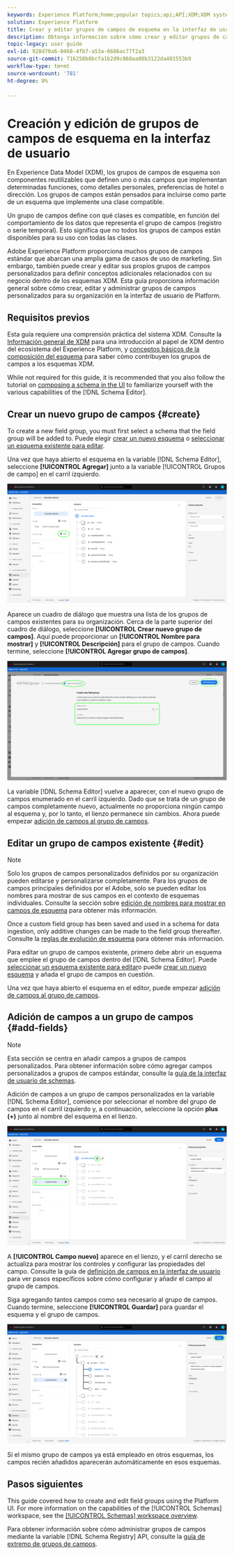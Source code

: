 ```yaml
---
keywords: Experience Platform;home;popular topics;api;API;XDM;XDM system;experience data model;data model;ui;workspace;field group;field groups;
solution: Experience Platform
title: Crear y editar grupos de campos de esquema en la interfaz de usuario
description: Obtenga información sobre cómo crear y editar grupos de campos de esquema en la interfaz de usuario del Experience Platform.
topic-legacy: user guide
exl-id: 928d70a6-0468-4fb7-a53a-6686ac77f2a3
source-git-commit: 716250b8bcfa1b2d9c868aa80b3122da401553b9
workflow-type: tm+mt
source-wordcount: '781'
ht-degree: 0%

---
```


# Creación y edición de grupos de campos de esquema en la interfaz de usuario

En Experience Data Model (XDM), los grupos de campos de esquema son componentes reutilizables que definen uno o más campos que implementan determinadas funciones, como detalles personales, preferencias de hotel o dirección. Los grupos de campos están pensados para incluirse como parte de un esquema que implemente una clase compatible.

Un grupo de campos define con qué clases es compatible, en función del comportamiento de los datos que representa el grupo de campos (registro o serie temporal). Esto significa que no todos los grupos de campos están disponibles para su uso con todas las clases.

Adobe Experience Platform proporciona muchos grupos de campos estándar que abarcan una amplia gama de casos de uso de marketing. Sin embargo, también puede crear y editar sus propios grupos de campos personalizados para definir conceptos adicionales relacionados con su negocio dentro de los esquemas XDM. Esta guía proporciona información general sobre cómo crear, editar y administrar grupos de campos personalizados para su organización en la interfaz de usuario de Platform.

## Requisitos previos

Esta guía requiere una comprensión práctica del sistema XDM. Consulte la [Información general de XDM](../../home.md) para una introducción al papel de XDM dentro del ecosistema del Experience Platform, y [conceptos básicos de la composición del esquema](../../schema/composition.md) para saber cómo contribuyen los grupos de campos a los esquemas XDM.

While not required for this guide, it is recommended that you also follow the tutorial on [composing a schema in the UI](../../tutorials/create-schema-ui.md) to familiarize yourself with the various capabilities of the [!DNL Schema Editor].

## Crear un nuevo grupo de campos {#create}

To create a new field group, you must first select a schema that the field group will be added to. Puede elegir [crear un nuevo esquema](./schemas.md#create) o [seleccionar un esquema existente para editar](./schemas.md#edit).

Una vez que haya abierto el esquema en la variable [!DNL Schema Editor], seleccione **[!UICONTROL Agregar]** junto a la variable [!UICONTROL Grupos de campo] en el carril izquierdo.

![](../../images/ui/resources/field-groups/add-field-group.png)

Aparece un cuadro de diálogo que muestra una lista de los grupos de campos existentes para su organización. Cerca de la parte superior del cuadro de diálogo, seleccione **[!UICONTROL Crear nuevo grupo de campos]**. Aquí puede proporcionar un **[!UICONTROL Nombre para mostrar]** y **[!UICONTROL Descripción]** para el grupo de campos. Cuando termine, seleccione **[!UICONTROL Agregar grupo de campos]**.

![](../../images/ui/resources/field-groups/create-field-group.png)

La variable [!DNL Schema Editor] vuelve a aparecer, con el nuevo grupo de campos enumerado en el carril izquierdo. Dado que se trata de un grupo de campos completamente nuevo, actualmente no proporciona ningún campo al esquema y, por lo tanto, el lienzo permanece sin cambios. Ahora puede empezar [adición de campos al grupo de campos](#add-fields).

## Editar un grupo de campos existente {#edit}

>[!NOTE]
>
>Solo los grupos de campos personalizados definidos por su organización pueden editarse y personalizarse completamente. Para los grupos de campos principales definidos por el Adobe, solo se pueden editar los nombres para mostrar de sus campos en el contexto de esquemas individuales. Consulte la sección sobre [edición de nombres para mostrar en campos de esquema](./schemas.md#display-names) para obtener más información.
>
>Once a custom field group has been saved and used in a schema for data ingestion, only additive changes can be made to the field group thereafter. Consulte la [reglas de evolución de esquema](../../schema/composition.md#evolution) para obtener más información.

Para editar un grupo de campos existente, primero debe abrir un esquema que emplee el grupo de campos dentro del [!DNL Schema Editor]. Puede [seleccionar un esquema existente para editar](./schemas.md#edit)o puede [crear un nuevo esquema](./schemas.md#create) y añada el grupo de campos en cuestión.

Una vez que haya abierto el esquema en el editor, puede empezar [adición de campos al grupo de campos](#add-fields).

## Adición de campos a un grupo de campos {#add-fields}

>[!NOTE]
>
>Esta sección se centra en añadir campos a grupos de campos personalizados. Para obtener información sobre cómo agregar campos personalizados a grupos de campos estándar, consulte la [guía de la interfaz de usuario de schemas](./schemas.md#custom-fields-for-standard-groups).

Adición de campos a un grupo de campos personalizados en la variable [!DNL Schema Editor], comience por seleccionar el nombre del grupo de campos en el carril izquierdo y, a continuación, seleccione la opción **plus (+)** junto al nombre del esquema en el lienzo.

![](../../images/ui/resources/field-groups/add-field.png)

A **[!UICONTROL Campo nuevo]** aparece en el lienzo, y el carril derecho se actualiza para mostrar los controles y configurar las propiedades del campo. Consulte la guía de [definición de campos en la interfaz de usuario](../fields/overview.md#define) para ver pasos específicos sobre cómo configurar y añadir el campo al grupo de campos.

Siga agregando tantos campos como sea necesario al grupo de campos. Cuando termine, seleccione **[!UICONTROL Guardar]** para guardar el esquema y el grupo de campos.

![](../../images/ui/resources/field-groups/complete-field-group.png)

Si el mismo grupo de campos ya está empleado en otros esquemas, los campos recién añadidos aparecerán automáticamente en esos esquemas.

## Pasos siguientes

This guide covered how to create and edit field groups using the Platform UI. For more information on the capabilities of the [!UICONTROL Schemas] workspace, see the [[!UICONTROL Schemas] workspace overview](../overview.md).

Para obtener información sobre cómo administrar grupos de campos mediante la variable [!DNL Schema Registry] API, consulte la [guía de extremo de grupos de campos](../../api/field-groups.md).
